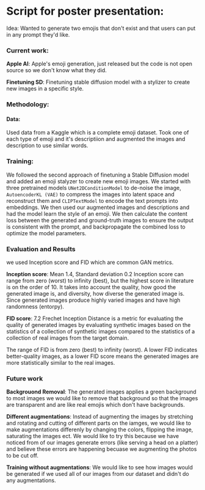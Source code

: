 # Script for poster presentation:

Idea:
Wanted to generate two emojis that don't exist and that users can put in any prompt they'd like. 

### Current work:

**Apple AI**: Apple's emoji generation, just released but the code is not open source so we don't know what they did.

**Finetuning SD**: Finetuning stable diffusion model with a  stylizer to create new images in a specific style. 

### Methodology: 
#### Data:
Used data from a Kaggle which is a complete emoji dataset. Took one of each type of emoji and it's descriptiion and augmented the images and description to use similar words. 

### Training:
We followed the second approach of finetuning a Stable Diffusion model and added an emoji stalyzer to create new emoji images. We started with three pretrained models `UNet2DConditionModel` to de-noise the image, `AutoencoderKL (VAE)` to compress the images into latent space and reconstruct them and `CLIPTextModel` to encode the text prompts into embeddings. We then used our augmented images and descriptions and had the model learn the style of an emoji. We then calculate the content loss between the generated and ground-truth images to ensure the output is consistent with the prompt, and backpropagate the combined loss to optimize the model parameters. 

### Evaluation and Results 
we used Inception score and FID which are common GAN metrics. 

**Inception score**: Mean 1.4, Standard deviation 0.2 
Inception score can range from zero (worst) to infinity (best), but the highest score in literature is on the order of 10.
It takes into account the quality, how good the generated image is, and diversity, how diverse the generated image is. Since generated images produce highly varied images and have high randomness (entorpy).

**FID score**: 7.2 
 Frechet Inception Distance is a metric for evaluating the quality of generated images by evaluating synthetic images based on the statistics of a collection of synthetic images compared to the statistics of a collection of real images from the target domain.

 The range of FID is from zero (best) to infinity (worst). A lower FID indicates better-quality images, as a lower FID score means the generated images are more statistically similar to the real images.

### Future work

**Backgrouond Removal**: The generated images applies a green background to most images we would like to remove that background so that the images are transparent and are like real emojis which don't have backgrounds.

**Different augmentations**: Instead of augmenting the images by stretching and rotating and cutting of different parts on the iamges, we would like to make augmentations differenly by changing the colors, flipping the image, saturating the images ect. We would like to try this because we have noticed from of our images generate errors (like serving a head on a platter) and believe these errors are happening becuase we augmenting the photos to be cut off. 

**Training without augmentations**: We would like to see how images would be generated if we used all of our images from our dataset and didn't do any augmentations.  




